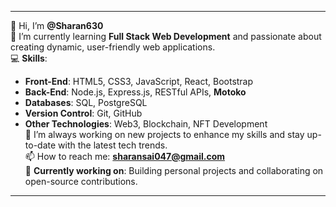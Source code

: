 

---

👋 Hi, I’m **@Sharan630**  
🌱 I’m currently learning **Full Stack Web Development** and passionate about creating dynamic, user-friendly web applications.  
💻 **Skills**:  
- **Front-End**: HTML5, CSS3, JavaScript, React, Bootstrap  
- **Back-End**: Node.js, Express.js, RESTful APIs, **Motoko**  
- **Databases**: SQL, PostgreSQL  
- **Version Control**: Git, GitHub  
- **Other Technologies**: Web3, Blockchain, NFT Development  
🚀 I’m always working on new projects to enhance my skills and stay up-to-date with the latest tech trends.  
📫 How to reach me: **sharansai047@gmail.com**  
🔧 **Currently working on**: Building personal projects and collaborating on open-source contributions.

---

